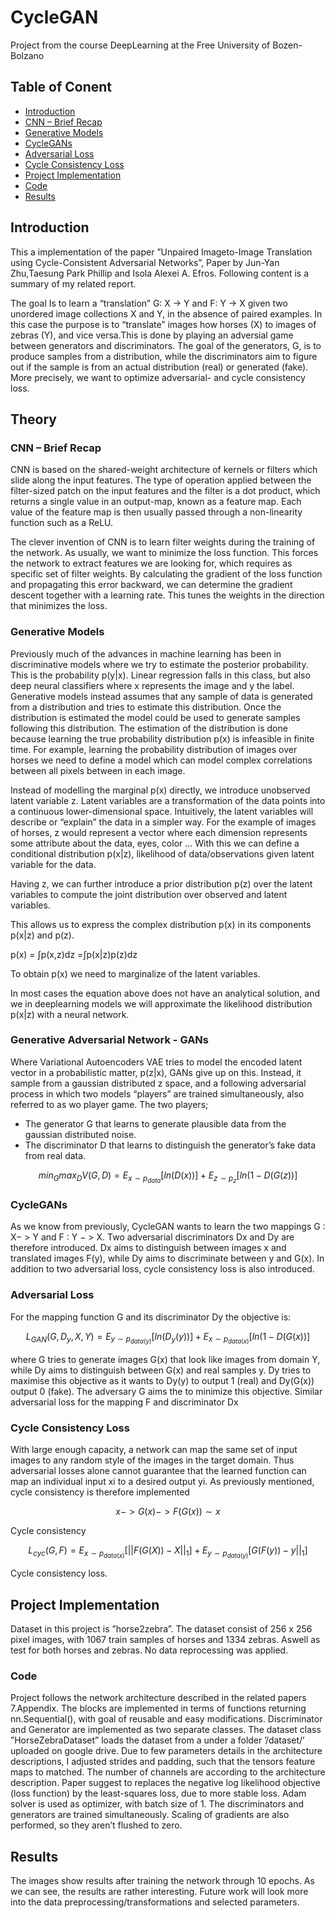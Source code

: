 # CycleGAN
Project from the course DeepLearning at the Free University of Bozen-Bolzano

## Table of Conent 
- [Introduction](#introduction)
- [CNN – Brief Recap](#cnn–brief-recap)
- [Generative Models](#generative-models)
- [CycleGANs](#cyclegans)
- [Adversarial Loss](#adversarial-loss)
- [Cycle Consistency Loss](#cycle-consistency-loss)
- [Project Implementation](#project-implementation)
- [Code](#code)
- [Results](#results)

## Introduction 
This a implementation of the paper ”Unpaired Imageto-Image Translation using Cycle-Consistent Adversarial Networks”, Paper by Jun-Yan Zhu,Taesung Park Phillip and Isola Alexei A. Efros. Following content is a summary of my related report. 

The goal Is to learn a “translation” G: X -> Y and F: Y -> X given two unordered image collections X and Y, in the absence of paired examples. In this case the purpose is to “translate” images how horses (X) to images of zebras (Y), and vice versa.This is done by playing an adversial game between generators and discriminators.  The goal of the generators, G, is to produce samples from a distribution, while the discriminators aim to figure out if the sample is from an actual distribution (real) or generated (fake). More precisely, we want to optimize adversarial- and cycle consistency loss. 

## Theory 

### CNN – Brief Recap 
CNN is based on the shared-weight architecture of kernels or filters which slide along the input features. The type of operation applied between the filter-sized patch on the input features and the filter is a dot product, which returns a single value in an output-map, known as a feature map. Each value of the feature map is then usually passed through a non-linearity function such as a ReLU. 

The clever invention of CNN is to learn filter weights during the training of the network. As usually, we want to minimize the loss function. This forces the network to extract features we are looking for, which requires as specific set of filter weights. By calculating the gradient of the loss function and propagating this error backward, we can determine the gradient descent together with a learning rate. This tunes the weights in the direction that minimizes the loss.

### Generative Models 
Previously much of the advances in machine learning has been in discriminative models where we try to estimate the posterior probability. This is the probability p(y|x). Linear regression falls in this class, but also deep neural classifiers where x represents the image and y the label.
Generative models instead assumes that any sample of data is generated from a distribution and tries to estimate this distribution. Once the distribution is estimated the model could be used to generate samples following this distribution.  The estimation of the distribution is done because learning the true probability distribution p(x) is infeasible in finite time. For example, learning the probability distribution of images over horses we need to define a model which can model complex correlations between all pixels between in each image.

Instead of modelling the marginal p(x) directly, we introduce unobserved latent variable z. Latent variables are a transformation of the data points into a continuous lower-dimensional space. Intuitively, the latent variables will describe or “explain” the data in a simpler way. For the example of images of horses, z would represent a vector where each dimension represents some attribute about the data,  eyes, color … With this we can define a conditional distribution p(x|z), likelihood of data/observations given latent variable for the data. 

Having z, we can further introduce a prior distribution p(z) over the latent variables to compute the joint distribution over observed and latent variables.

This allows us to express the complex distribution p(x) in its components p(x|z) and p(z). 

p(x) = ∫p(x,z)dz =∫p(x|z)p(z)dz

To obtain p(x) we need to marginalize of the latent variables. 

In most cases the equation above does not have an analytical solution, and we in deeplearning models we will approximate the likelihood distribution  p(x|z) with a neural network.

### Generative Adversarial Network - GANs
Where Variational Autoencoders VAE tries to model the encoded latent vector in a probabilistic matter, p(z|x), GANs give up on this. Instead, it sample from a gaussian distributed z space, and a following adversarial process in which two models “players” are trained simultaneously, also referred to as wo player game. The two players; 

-	The generator G that learns to generate plausible data from the gaussian distributed noise.
-	The discriminator D that learns to distinguish the generator’s fake data from real data. 

$$min_Gmax_D V(G,D) = E_{x \sim p_{data}} [ln(D(x))] + E_{z \sim p_{z}}[ln(1-D(G(z))]$$

### CycleGANs 

As we know from previously, CycleGAN wants to learn the two mappings G : X− > Y and F : Y − > X. Two adversarial discriminators Dx and Dy are therefore introduced. Dx aims to distinguish between images x and translated images F(y), while Dy aims to discriminate between y and G(x). In addition to two adversarial loss, cycle consistency loss is also introduced.

### Adversarial Loss

For the mapping function G and its discriminator Dy the objective is:

$$L_{GAN}(G,D_y, X,Y) = E_{y\sim p_{data(y)}} [ln(D_y(y))] + E_{x \sim p_{data(x)}}[ln(1-D(G(x))]$$

where G tries to generate images G(x) that look like images from domain Y, while Dy aims to distinguish between G(x) and real samples y. Dy tries to maximise this objective as it wants to Dy(y) to output 1 (real) and Dy(G(x)) output 0 (fake). The adversary G aims the to minimize this objective. Similar adversarial loss for the mapping F and discriminator Dx

### Cycle Consistency Loss

With large enough capacity, a network can map the same set of input images to any random style of the images in the target domain. Thus adversarial losses alone cannot guarantee that the learned function can map an individual input xi to a desired output yi. As previously mentioned, cycle consistency is therefore implemented

$$ x -> G(x) -> F(G(x)) \sim x$$

Cycle consistency 

$$L_{cyc}(G,F) = E_{x\sim p_{data(x)}} [|| F(G(X)) - X||_1] + E_{y \sim p_{data(y)}}[G(F(y)) - y||_1]$$

Cycle consistency loss.

## Project Implementation 

Dataset in this project is ”horse2zebra”. The dataset consist of 256 x 256 pixel images, with 1067 train samples of horses and 1334 zebras. Aswell as test for both horses and zebras. No data reprocessing was applied.

### Code 

Project follows the network architecture described in the related papers 7.Appendix. The blocks are implemented in terms of functions returning nn.Sequential(), with goal of reusable and easy modifications. Discriminator and Generator are implemented as two separate classes. The dataset class ”HorseZebraDataset” loads the dataset from a under a folder ’/dataset/’ uploaded on google drive. Due to few parameters details in the architecture descriptions, I adjusted strides and padding, such that the tensors feature maps to matched. The number of channels are according to the architecture description. Paper suggest to replaces the negative log likelihood objective (loss function) by the least-squares loss, due to more stable loss. Adam solver is used as optimizer, with batch size of 1. The discriminators and generators are trained simultaneously. Scaling of gradients are also performed, so they aren’t flushed to zero.

## Results 

The images show results after training the network through 10 epochs. As
we can see, the results are rather interesting. Future work will look more into the data preprocessing/transformations and selected parameters. 
